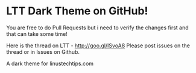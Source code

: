 LTT Dark Theme on GitHub!
==============
You are free to do Pull Requests but i need to verify the changes first and that can take some time!

Here is the thread on LTT - http://goo.gl/ISvoA8
Please post issues on the thread or in Issues on Github.

A dark theme for linustechtips.com

